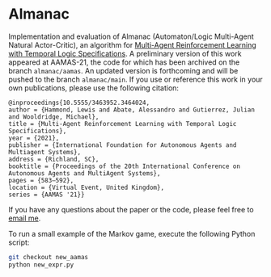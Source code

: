 # Almanac

Implementation and evaluation of Almanac (Automaton/Logic Multi-Agent Natural Actor-Critic), an algorithm for [Multi-Agent Reinforcement Learning with Temporal Logic Specifications](https://arxiv.org/abs/2102.00582). A preliminary version of this work appeared at AAMAS-21, the code for which has been archived on the branch `almanac/aamas`. An updated version is forthcoming and will be pushed to the branch `almanac/main`. If you use or reference this work in your own publications, please use the following citation:

```
@inproceedings{10.5555/3463952.3464024,
author = {Hammond, Lewis and Abate, Alessandro and Gutierrez, Julian and Wooldridge, Michael},
title = {Multi-Agent Reinforcement Learning with Temporal Logic Specifications},
year = {2021},
publisher = {International Foundation for Autonomous Agents and Multiagent Systems},
address = {Richland, SC},
booktitle = {Proceedings of the 20th International Conference on Autonomous Agents and MultiAgent Systems},
pages = {583–592},
location = {Virtual Event, United Kingdom},
series = {AAMAS '21}}
```

If you have any questions about the paper or the code, please feel free to [email me](mailto:lewis.hammond@cs.ox.ac.uk).

To run a small example of the Markov game, execute the following Python script:
```bash
git checkout new_aamas
python new_expr.py